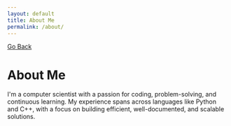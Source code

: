```yaml
---
layout: default
title: About Me
permalink: /about/
---
```


[Go Back](//)

# About Me
I'm a computer scientist with a passion for coding, problem-solving, and continuous learning. My experience spans across languages like Python and C++, with a focus on building efficient, well-documented, and scalable solutions.
